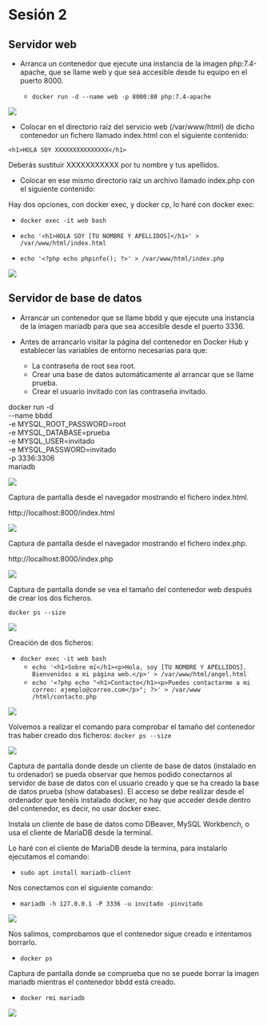# Sesión 2 

## Servidor web

* Arranca un contenedor que ejecute una instancia de la imagen php:7.4-apache, que se llame web y que sea accesible desde tu equipo en el puerto 8000.

   * `docker run -d --name web -p 8000:80 php:7.4-apache`

![](/Images/img6.png)

* Colocar en el directorio raíz del servicio web (/var/www/html) de dicho contenedor un fichero llamado index.html con el siguiente contenido:

`<h1>HOLA SOY XXXXXXXXXXXXXXX</h1>`
   
Deberás sustituir XXXXXXXXXXX por tu nombre y tus apellidos.

* Colocar en ese mismo directorio raíz un archivo llamado index.php con el siguiente contenido:

<?php echo phpinfo(); ?>

Hay dos opciones, con docker exec, y docker cp, lo haré con docker exec:

   * `docker exec -it web bash`

   * `echo '<h1>HOLA SOY [TU NOMBRE Y APELLIDOS]</h1>' > /var/www/html/index.html`
   
   * `echo '<?php echo phpinfo(); ?>' > /var/www/html/index.php`

![](/Images/img7.png)

## Servidor de base de datos

* Arrancar un contenedor que se llame bbdd y que ejecute una instancia de la imagen mariadb para que sea accesible desde el puerto 3336.

* Antes de arrancarlo visitar la página del contenedor en Docker Hub y establecer las variables de entorno necesarias para que:
    * La contraseña de root sea root.
    * Crear una base de datos automáticamente al arrancar que se llame prueba.
    * Crear el usuario invitado con las contraseña invitado.

docker run -d \
--name bbdd \
-e MYSQL_ROOT_PASSWORD=root \
-e MYSQL_DATABASE=prueba \
-e MYSQL_USER=invitado \
-e MYSQL_PASSWORD=invitado \
-p 3336:3306 \
mariadb

![](/Images/img8.png)

Captura de pantalla desde el navegador mostrando el fichero index.html.

http://localhost:8000/index.html

![](/Images/img9.png)


Captura de pantalla desde el navegador mostrando el fichero index.php.

http://localhost:8000/index.php

![](/Images/img10.png)


Captura de pantalla donde se vea el tamaño del contenedor web después de crear los dos ficheros.

`docker ps --size`

![](/Images/img11.png)

Creación de dos ficheros:

* `docker exec -it web bash`
  * `echo '<h1>Sobre mí</h1><p>Hola, soy [TU NOMBRE Y APELLIDOS]. Bienvenidos a mi página web.</p>' > /var/www/html/angel.html`
  * `echo '<?php echo "<h1>Contacto</h1><p>Puedes contactarme a mi correo: ejemplo@correo.com</p>"; ?>' > /var/www /html/contacto.php`
    
![](/Images/img12.png)

Volvemos a realizar el comando para comprobar el tamaño del contenedor tras haber creado dos ficheros:
`docker ps --size`

![](/Images/img13.png)


Captura de pantalla donde desde un cliente de base de datos (instalado en tu ordenador) se pueda observar que hemos podido conectarnos al servidor de base de datos con el usuario creado y que se ha creado la base de datos prueba (show databases). 
El acceso se debe realizar desde el ordenador que tenéis instalado docker, no hay que acceder desde dentro del contenedor, es decir, no usar docker exec.

Instala un cliente de base de datos como DBeaver, MySQL Workbench, o usa el cliente de MariaDB desde la terminal.

Lo haré con el cliente de MariaDB desde la termina, para instalarlo ejecutamos el comando:

* `sudo apt install mariadb-client`

Nos conectamos con el siguiente comando:

* `mariadb -h 127.0.0.1 -P 3336 -u invitado -pinvitado`

![](/Images/img14.png)

Nos salimos, comprobamos que el contenedor sigue creado e intentamos borrarlo.

* `docker ps`
  
Captura de pantalla donde se comprueba que no se puede borrar la imagen mariadb mientras el contenedor bbdd está creado.

* `docker rmi mariadb`

![](/Images/img15.png)

